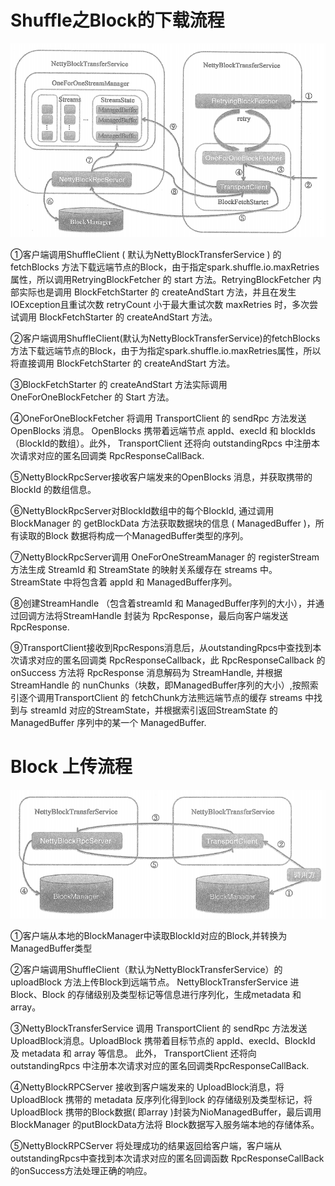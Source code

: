 # Shuffle之Block的下载流程

![](_v_images/_1573039243_13451.png)

①客户端调用ShuffleClient ( 默认为NettyBlockTransferService ) 的 fetchBlocks 方法下载远端节点的Block，由于指定spark.shuffle.io.maxRetries属性，所以调用RetryingBlockFetcher 的 start 方法。RetryingBlockFetcher 内部实际也是调用 BlockFetchStarter 的 createAndStart 方法，并且在发生IOException且重试次数 retryCount 小于最大重试次数 maxRetries 时，多次尝试调用  BlockFetchStarter 的 createAndStart 方法。

②客户端调用ShuffleClient(默认为NettyBlockTransferService)的fetchBlocks方法下载远端节点的Block，由于为指定spark.shuffle.io.maxRetries属性，所以将直接调用 BlockFetchStarter 的 createAndStart 方法。

③BlockFetchStarter 的 createAndStart 方法实际调用OneForOneBlockFetcher 的 Start 方法。

④OneForOneBlockFetcher 将调用 TransportClient 的 sendRpc 方法发送 OpenBlocks 消息。 OpenBlocks 携带着远端节点 appId、execId 和 blockIds（BlockId的数组）。此外， TransportClient 还将向 outstandingRpcs 中注册本次请求对应的匿名回调类 RpcResponseCallBack.

⑤NettyBlockRpcServer接收客户端发来的OpenBlocks 消息，并获取携带的BlockId 的数组信息。

⑥NettyBlockRpcServer对BlockId数组中的每个BlockId, 通过调用 BlockManager 的 getBlockData 方法获取数据块的信息 ( ManagedBuffer )，所有读取的Block 数据将构成一个ManagedBuffer类型的序列。

⑦NettyBlockRpcServer调用 OneForOneStreamManager 的 registerStream 方法生成 StreamId 和 StreamState 的映射关系缓存在 streams 中。StreamState 中将包含着 appId 和 ManagedBuffer序列。

⑧创建StreamHandle （包含着streamId 和 ManagedBuffer序列的大小），并通过回调方法将StreamHandle 封装为 RpcResponse，最后向客户端发送RpcResponse.

⑨TransportClient接收到RpcRespons消息后，从outstandingRpcs中查找到本次请求对应的匿名回调类 RpcResponseCallback，此 RpcResponseCallback 的 onSuccess 方法将 RpcResponse 消息解码为 StreamHandle, 并根据 StreamHandle 的 nunChunks（块数，即ManagedBuffer序列的大小）,按照索引逐个调用TransportClient 的 fetchChunk方法熊远端节点的缓存 streams 中找到与 streamId 对应的StreamState，并根据索引返回StreamState 的 ManagedBuffer 序列中的某一个 ManagedBuffer.


# Block 上传流程

![](_v_images/_1573045769_30782.png)

①客户端从本地的BlockManager中读取BlockId对应的Block,并转换为ManagedBuffer类型

②客户端调用ShuffleClient（默认为NettyBlockTransferService）的 uploadBlock 方法上传Block到远端节点。 NettyBlockTransferService 进Block、Block 的存储级别及类型标记等信息进行序列化，生成metadata 和 array。

③NettyBlockTransferService 调用 TransportClient 的 sendRpc 方法发送UploadBlock消息。UploadBlock 携带着目标节点的 appId、execId、BlockId 及 metadata 和 array 等信息。 此外， TransportClient 还将向 outstandingRpcs 中注册本次请求对应的匿名回调类RpcResponseCallBack.

④NettyBlockRPCServer 接收到客户端发来的 UploadBlock消息，将UploadBlock 携带的 metadata 反序列化得到lock 的存储级别及类型标记，将UploadBlock 携带的Block数据( 即array )封装为NioManagedBuffer，最后调用 BlockManager 的putBlockData方法将 Block数据写入服务端本地的存储体系。

⑤NettyBlockRPCServer 将处理成功的结果返回给客户端，客户端从outstandingRpcs中查找到本次请求对应的匿名回调函数 RpcResponseCallBack 的onSuccess方法处理正确的响应。




































